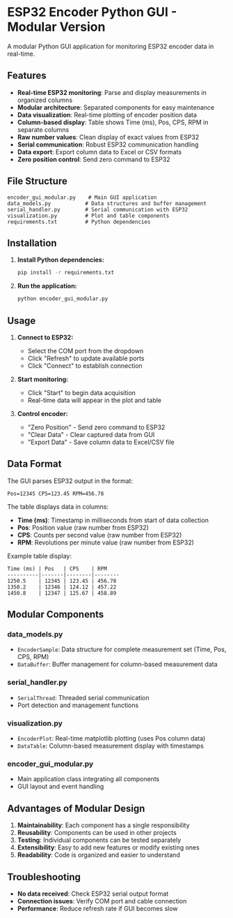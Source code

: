 # ESP32 Encoder Python GUI - Modular Version

A modular Python GUI application for monitoring ESP32 encoder data in real-time.

## Features

- **Real-time ESP32 monitoring**: Parse and display measurements in organized columns
- **Modular architecture**: Separated components for easy maintenance
- **Data visualization**: Real-time plotting of encoder position data
- **Column-based display**: Table shows Time (ms), Pos, CPS, RPM in separate columns
- **Raw number values**: Clean display of exact values from ESP32
- **Serial communication**: Robust ESP32 communication handling
- **Data export**: Export column data to Excel or CSV formats
- **Zero position control**: Send zero command to ESP32

## File Structure

```
encoder_gui_modular.py    # Main GUI application
data_models.py           # Data structures and buffer management
serial_handler.py        # Serial communication with ESP32
visualization.py         # Plot and table components
requirements.txt         # Python dependencies
```

## Installation

1. **Install Python dependencies:**
   ```bash
   pip install -r requirements.txt
   ```

2. **Run the application:**
   ```bash
   python encoder_gui_modular.py
   ```

## Usage

1. **Connect to ESP32:**
   - Select the COM port from the dropdown
   - Click "Refresh" to update available ports
   - Click "Connect" to establish connection

2. **Start monitoring:**
   - Click "Start" to begin data acquisition
   - Real-time data will appear in the plot and table

3. **Control encoder:**
   - "Zero Position" - Send zero command to ESP32
   - "Clear Data" - Clear captured data from GUI
   - "Export Data" - Save column data to Excel/CSV file

## Data Format

The GUI parses ESP32 output in the format:
```
Pos=12345 CPS=123.45 RPM=456.78
```

The table displays data in columns:
- **Time (ms)**: Timestamp in milliseconds from start of data collection
- **Pos**: Position value (raw number from ESP32)
- **CPS**: Counts per second value (raw number from ESP32)
- **RPM**: Revolutions per minute value (raw number from ESP32)

Example table display:
```
Time (ms) | Pos   | CPS    | RPM
----------|-------|--------|--------
1250.5    | 12345 | 123.45 | 456.78
1350.2    | 12346 | 124.12 | 457.22
1450.8    | 12347 | 125.67 | 458.89
```

## Modular Components

### data_models.py
- `EncoderSample`: Data structure for complete measurement set (Time, Pos, CPS, RPM)
- `DataBuffer`: Buffer management for column-based measurement data

### serial_handler.py
- `SerialThread`: Threaded serial communication
- Port detection and management functions

### visualization.py
- `EncoderPlot`: Real-time matplotlib plotting (uses Pos column data)
- `DataTable`: Column-based measurement display with timestamps

### encoder_gui_modular.py
- Main application class integrating all components
- GUI layout and event handling

## Advantages of Modular Design

1. **Maintainability**: Each component has a single responsibility
2. **Reusability**: Components can be used in other projects
3. **Testing**: Individual components can be tested separately
4. **Extensibility**: Easy to add new features or modify existing ones
5. **Readability**: Code is organized and easier to understand

## Troubleshooting

- **No data received**: Check ESP32 serial output format
- **Connection issues**: Verify COM port and cable connection
- **Performance**: Reduce refresh rate if GUI becomes slow
